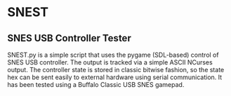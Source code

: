 # SNEST
## SNES USB Controller Tester

SNEST.py is a simple script that uses the pygame (SDL-based) control of
SNES USB controller. The output is tracked via a simple ASCII NCurses
output. The controller state is stored in classic bitwise fashion, so the
state hex can be sent easily to external hardware using serial
communication. It has been tested using a Buffalo Classic USB SNES gamepad.

 
